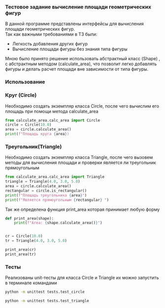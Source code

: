 ### Тестовое задание вычисление площади геометрических фигур  
  
  
В данной программе представлены интерфейсы для вычисления площади геометрических фигур.   
Так как важными требованиями в  ТЗ были:  
- Легкость добавления других фигур  
- Вычисление площади фигуры без знания типа фигуры

Мною было принято решение использовать абстрактный класс (Shape) , c абстрактным методом (calculate_area), что позволит легко добавлять фигуры и делать расчет площади вне зависимости от типа фигуры.

### Использование 

### Круг (Circle) 

Необходимо создать экземпляр класса Circle, после чего вычислим его площадь при помощи метода calculate_area

```python
from calculate_area.calc_area import Circle
circle = Circle(10.0)
area = circle.calculate_area()
print(f"Площадь круга {area})
```

### Треугольник(Triangle)

Необходимо создать экземпляр класса Triangle, после чего вызовем методы для вычисления площади и проверки является ли треугольник прямоугольным 
```python
from calculate_area.calc_area import Triangle
triangle = Triangle(4.0, 3.0, 5.0)
area = circle.calculate_area()
rectangular = circle.is_rectangular()
print(f"Площадь треугольника {area}")
print(f"Является прямоугольным {rectangular} ")
```


Так же определена функция print_area которая принимает любую форму 
```python
def print_area(shape):  
    print(f"Area: {shape.calculate_area()}")


cr = Circle(10.0)
tr = Triangle(4.0, 3.0, 5.0)

print_area(cr)
print_area(tr)
```


### Тесты 

Реализованы unit-тесты для класса Circle и Triangle их можно запустить в терминале командами 
```bash
python -m unittest tests.test_circle
```

```bash
python -m unittest tests.test_triangle
```

